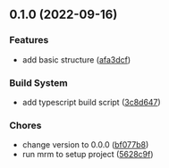 

## 0.1.0 (2022-09-16)


### Features

* add basic structure ([afa3dcf](https://github.com/bingtsingw/node-fractal/commit/afa3dcfeea0e448f0ace77328c7be4c885963138))


### Build System

* add typescript build script ([3c8d647](https://github.com/bingtsingw/node-fractal/commit/3c8d6475ec8fbf8160ccb72ad87dbca9255498ff))


### Chores

* change version to 0.0.0 ([bf077b8](https://github.com/bingtsingw/node-fractal/commit/bf077b84731b3034f0a3bf32604acc95815fb486))
* run mrm to setup project ([5628c9f](https://github.com/bingtsingw/node-fractal/commit/5628c9f5c843f6b2f2ccec848f535bd361969c24))